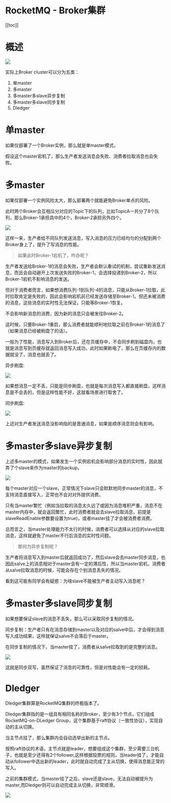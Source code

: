 # RocketMQ - Broker集群

[[toc]]

# 概述

![](/_images/micro-services/middleware/rocketmq/RocketMQ总览.png)

实际上Broker cluster可以分为五类：

1. 单master
2. 多master
3. 多master多slave异步复制
4. 多master多slave同步复制
5. Dledger

# 单master

如果仅部署了一个Broker实例，那么就是单master模式。

假设这个master宕机了，那么生产者发送消息会失败、消费者拉取消息也会失败。

# 多master

如果仅部署一个实例风险太大，那么部署两个就能避免Broker单点的风险。

此时两个Broker会互相瓜分对应的Topic下的队列，比如TopicA一共分了8个队列，那么Broker-1承担具中的4个，Broker-2承担另外四个。

![](/_images/micro-services/middleware/rocketmq/Broker多master.png)

这样一来，生产者给不同队列发送消息，写入消息的压力已经均匀的分配到两个Broker身上了，提升了写消息的性能。

> 如果此时Broker-1宕机了，咋办呢？

生产者发送给Broker-1的消息会失败，生产者会默认重试的机制，尝试重新发送消息，而且会自动避开上次发送失败的Broker-1，会选择投递到Broker-2，所以Broker-1宕机不影响消息的发送。

但对于消费者而言，如果想消费队列-1到队列-4的消息，只能从Broker-1拉取，此时拉取肯定是失败的，因此会影响宕机前已经发送存储至Broker-1。但还未被消费的消息，这些消息的实时性无法保证，只能等Broker-1恢复。

不会影响新消息的消费，因为新的消息只会被发往Broker-2。

这时候，只要Broker-1重启，那么消费者就能顺利地拉取之前在Broker-1的消息了（如果消息已经被刷盘了的话）。

一般为了性能，消息写入到Broker后，还在页缓存中，不会同步刷到磁盘内，也就是消息写到页缓存就返回消息写入成功，此时如果断电了，那么在页缓存内的数据就没了，消息也就丢了。

异步刷盘:

![](/_images/micro-services/middleware/rocketmq/异步刷盘.png)

如果想消息一定不丢，只能是同步刷盘，也就是每次消息写入都直接刷盘，这样消息是不会丢的，但是这样性能不好，这就看场景进行取舍了。

同步刷盘:

![](/_images/micro-services/middleware/rocketmq/同步刷盘.png)

上述对生产者发送消息没影响指的是晋通消息，如果是顺序消息则会有影响。

# 多master多slave异步复制

上述多master的模式，如果发生一个实例宕机会影响部分消息的实时性，因此就弄了个slave来作为master的backup。

![](/_images/micro-services/middleware/rocketmq/Broker多master多slave异步复制.png)

每个master对应一个slave，正常情况下slave只会默默地同步master的消息，不支持消息直接写入，正常也不会对对外提供消费。

只有当master繁忙（例如当拉取的消息太久远了或因为消息堆积严重，消息不在master内存中，就会返回繁忙，此时消费者就会去slave拉取消息，前提是slaveReadEnable参数要设置为true)，或者master挂了才会被消费者消费。

总而言之，当master处理能力不太行的时候，消费者可以选择从对应的slave拉取消息，这样就避免了master不行后消息的实时性问题。

> 那何为异步复制呢？

生产者将消息写入到master后就返回成功了，然后slave会去master同步消息，也因此salve上的消息相对于master会有一定的滞后性，所以当master宕机，消费者从salve拉取消息的时候，可能会存在个别消息丢失的情况。

看到这可能有同学会有疑惑：为啥slave不能被生产者主动写入消息呢？

# 多master多slave同步复制

如果想要保证slave的消息不丢失，那么可以采取同步复制的情况。

同步复制：生产者只有在消息存储到master以及对应的salve中后，才会得到消息写入成功结果，这样就保证salve不会落后于master。

在同步复制的情况下，当master挂了，消费者从salve拉取到的是完整的消息。

![](/_images/micro-services/middleware/rocketmq/Broker多master多slave同步复制.png)

这就是同步双写，虽然保证了消息的可靠性，但是对性能会有一定的损耗。

# Dledger

Dledger集群算是RocketMQ集群的终极版本了。

Dledger集群指的是一组具有相同名称的Broker，至少有3个节点，它们组成RocketMQ-on-DLedger Group，这个集群基于raft协议（一致性协议），实现自动的主从切换。

当主节点挂了，那么集群内会自动选举出新的主节点。

按照raft协议的术语，主节点就是leader，想要组成这个集群，至少需要三台机子，也就是至少还得有2个follower,这样根据投票的规则，当leader挂了，才能自动从follower中选出新的leader，此时就自动完成了主从切换，使得消息能正常的写入。

之前的集群模式，当master挂了之后，slave还是slave，无法自动被提升为master,而Dledger则可以自动完成主从切换，非常顺滑。

![](/_images/micro-services/middleware/rocketmq/Broker_Dledger.png)

